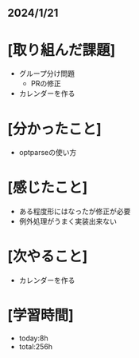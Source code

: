 ## 2024/1/21

# [取り組んだ課題]
- グループ分け問題
  - PRの修正
- カレンダーを作る
# [分かったこと]
- optparseの使い方
# [感じたこと]  
- ある程度形にはなったが修正が必要
- 例外処理がうまく実装出来ない
# [次やること]
- カレンダーを作る
# [学習時間]
- today:8h  
- total:256h
